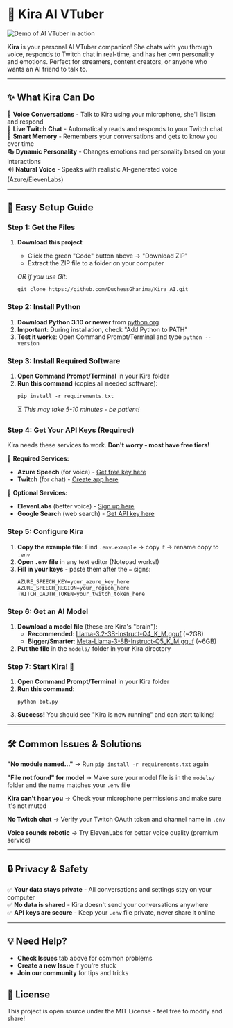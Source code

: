 # 🎤 Kira AI VTuber

![Demo of AI VTuber in action](https://github.com/DuchessGhanima/Kira_AI/blob/main/VTuber%20Demo%20-%20Kirav3.gif?raw=true)

**Kira** is your personal AI VTuber companion! She chats with you through voice, responds to Twitch chat in real-time, and has her own personality and emotions. Perfect for streamers, content creators, or anyone who wants an AI friend to talk to.

---

## ✨ What Kira Can Do

🎯 **Voice Conversations** - Talk to Kira using your microphone, she'll listen and respond  
💬 **Live Twitch Chat** - Automatically reads and responds to your Twitch chat  
🧠 **Smart Memory** - Remembers your conversations and gets to know you over time  
🎭 **Dynamic Personality** - Changes emotions and personality based on your interactions  
🔊 **Natural Voice** - Speaks with realistic AI-generated voice (Azure/ElevenLabs)

---

## 🚀 Easy Setup Guide

### Step 1: Get the Files
1. **Download this project**
   - Click the green "Code" button above → "Download ZIP"
   - Extract the ZIP file to a folder on your computer
   
   *OR if you use Git:*
   ```
   git clone https://github.com/DuchessGhanima/Kira_AI.git
   ```

### Step 2: Install Python
1. **Download Python 3.10 or newer** from [python.org](https://www.python.org/downloads/)
2. **Important**: During installation, check "Add Python to PATH"
3. **Test it works**: Open Command Prompt/Terminal and type `python --version`

### Step 3: Install Required Software
1. **Open Command Prompt/Terminal** in your Kira folder
2. **Run this command** (copies all needed software):
   ```
   pip install -r requirements.txt
   ```
   ⏳ *This may take 5-10 minutes - be patient!*

### Step 4: Get Your API Keys (Required)
Kira needs these services to work. **Don't worry - most have free tiers!**

📝 **Required Services:**
- **Azure Speech** (for voice) - [Get free key here](https://azure.microsoft.com/en-us/services/cognitive-services/speech-services/)
- **Twitch** (for chat) - [Create app here](https://dev.twitch.tv/console/apps)

🎯 **Optional Services:**
- **ElevenLabs** (better voice) - [Sign up here](https://elevenlabs.io/)
- **Google Search** (web search) - [Get API key here](https://developers.google.com/custom-search/v1/introduction)

### Step 5: Configure Kira
1. **Copy the example file**: Find `.env.example` → copy it → rename copy to `.env`
2. **Open `.env` file** in any text editor (Notepad works!)
3. **Fill in your keys** - paste them after the `=` signs:
   ```
   AZURE_SPEECH_KEY=your_azure_key_here
   AZURE_SPEECH_REGION=your_region_here
   TWITCH_OAUTH_TOKEN=your_twitch_token_here
   ```

### Step 6: Get an AI Model
1. **Download a model file** (these are Kira's "brain"):
   - **Recommended**: [Llama-3.2-3B-Instruct-Q4_K_M.gguf](https://huggingface.co/microsoft/Phi-3-mini-4k-instruct-gguf) (~2GB)
   - **Bigger/Smarter**: [Meta-Llama-3-8B-Instruct-Q5_K_M.gguf](https://huggingface.co/microsoft/Phi-3-mini-4k-instruct-gguf) (~6GB)
2. **Put the file** in the `models/` folder in your Kira directory

### Step 7: Start Kira! 🎉
1. **Open Command Prompt/Terminal** in your Kira folder
2. **Run this command**:
   ```
   python bot.py
   ```
3. **Success!** You should see "Kira is now running" and can start talking!

---

## 🛠️ Common Issues & Solutions

**"No module named..."** → Run `pip install -r requirements.txt` again

**"File not found" for model** → Make sure your model file is in the `models/` folder and the name matches your `.env` file

**Kira can't hear you** → Check your microphone permissions and make sure it's not muted

**No Twitch chat** → Verify your Twitch OAuth token and channel name in `.env`

**Voice sounds robotic** → Try ElevenLabs for better voice quality (premium service)

---

## 🔒 Privacy & Safety

✅ **Your data stays private** - All conversations and settings stay on your computer  
✅ **No data is shared** - Kira doesn't send your conversations anywhere  
✅ **API keys are secure** - Keep your `.env` file private, never share it online  

---

## 💡 Need Help?

- **Check Issues** tab above for common problems
- **Create a new Issue** if you're stuck
- **Join our community** for tips and tricks

## 📜 License
This project is open source under the MIT License - feel free to modify and share!
